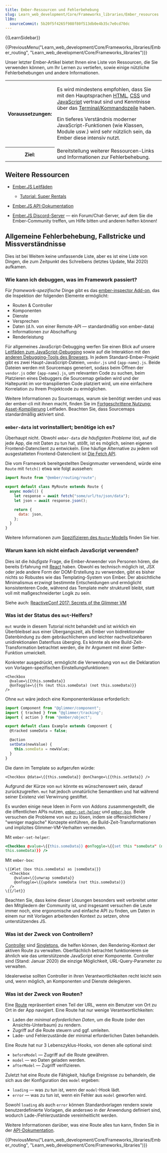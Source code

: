 ```yaml
---
title: Ember-Ressourcen und Fehlerbehebung
slug: Learn_web_development/Core/Frameworks_libraries/Ember_resources
l10n:
  sourceCommit: 5b20f5f4265f988f80f513db0e4b35c7e0cd70dc
---
```


{{LearnSidebar}}

{{PreviousMenu("Learn_web_development/Core/Frameworks_libraries/Ember_routing", "Learn_web_development/Core/Frameworks_libraries")}}

Unser letzter Ember-Artikel bietet Ihnen eine Liste von Ressourcen, die Sie verwenden können, um Ihr Lernen zu vertiefen, sowie einige nützliche Fehlerbehebungen und andere Informationen.

<table>
  <tbody>
    <tr>
      <th scope="row">Voraussetzungen:</th>
      <td>
        <p>
          Es wird mindestens empfohlen, dass Sie mit den Hauptsprachen
          <a href="/de/docs/Learn_web_development/Core/Structuring_content">HTML</a>,
          <a href="/de/docs/Learn_web_development/Core/Styling_basics">CSS</a> und
          <a href="/de/docs/Learn_web_development/Core/Scripting">JavaScript</a> vertraut sind und
          Kenntnisse über das
          <a
            href="/de/docs/Learn_web_development/Getting_started/Environment_setup/Command_line"
            >Terminal/Kommandozeile</a
          > haben.
        </p>
        <p>
          Ein tieferes Verständnis moderner JavaScript-Funktionen (wie Klassen,
          Module usw.) wird sehr nützlich sein, da Ember diese intensiv nutzt.
        </p>
      </td>
    </tr>
    <tr>
      <th scope="row">Ziel:</th>
      <td>
        Bereitstellung weiterer Ressourcen-Links und Informationen zur Fehlerbehebung.
      </td>
    </tr>
  </tbody>
</table>

## Weitere Ressourcen

- [Ember.JS Leitfäden](https://guides.emberjs.com/release/)

  - [Tutorial: Super Rentals](https://guides.emberjs.com/release/tutorial/part-1/)

- [Ember.JS API-Dokumentation](https://api.emberjs.com/ember/release/)
- [Ember.JS Discord-Server](https://discord.com/invite/emberjs) — ein Forum/Chat-Server, auf dem Sie die Ember-Community treffen, um Hilfe bitten und anderen helfen können!

## Allgemeine Fehlerbehebung, Fallstricke und Missverständnisse

Dies ist bei Weitem keine umfassende Liste, aber es ist eine Liste von Dingen, die zum Zeitpunkt des Schreibens (letztes Update, Mai 2020) aufkamen.

### Wie kann ich debuggen, was im Framework passiert?

Für _framework-spezifische_ Dinge gibt es das [ember-inspector Add-on](https://guides.emberjs.com/release/ember-inspector/), das die Inspektion der folgenden Elemente ermöglicht:

- Routen & Controller
- Komponenten
- Dienste
- Versprechen
- Daten (d.h. von einer Remote-API — standardmäßig von ember-data)
- Informationen zur Abschaffung
- Renderleistung

Für allgemeines JavaScript-Debugging werfen Sie einen Blick auf unsere [Leitfäden zum JavaScript-Debugging](https://firefox-source-docs.mozilla.org/devtools-user/debugger/index.html) sowie auf die Interaktion mit den [anderen Debugging-Tools des Browsers](https://firefox-source-docs.mozilla.org/devtools-user/index.html). In jedem Standard-Ember-Projekt gibt es zwei Haupt-JavaScript-Dateien, `vendor.js` und `{app-name}.js`. Beide Dateien werden mit Sourcemaps generiert, sodass beim Öffnen der `vendor.js` oder `{app-name}.js`, um relevanten Code zu suchen, beim Platzieren eines Debuggers die Sourcemap geladen wird und der Haltepunkt im vor-transpilierten Code platziert wird, um eine einfachere Korrelation zu Ihrem Projektcode zu ermöglichen.

Weitere Informationen zu Sourcemaps, warum sie benötigt werden und was der ember-cli mit ihnen macht, finden Sie im [Fortgeschrittene Nutzung: Asset-Kompilierung](https://cli.emberjs.com/release/advanced-use/asset-compilation/) Leitfaden. Beachten Sie, dass Sourcemaps standardmäßig aktiviert sind.

### `ember-data` ist vorinstalliert; benötige ich es?

Überhaupt nicht. Obwohl `ember-data` _die häufigsten Probleme_ löst, auf die jede App, die mit Daten zu tun hat, stößt, ist es möglich, seinen eigenen Frontend-Datenclient zu entwickeln. Eine häufige Alternative zu jedem voll ausgestatteten Frontend-Datenclient ist [Die Fetch API](/de/docs/Web/API/Fetch_API/Using_Fetch).

Die vom Framework bereitgestellten Designmuster verwendend, würde eine `Route` mit `fetch()` etwa wie folgt aussehen:

```js
import Route from "@ember/routing/route";

export default class MyRoute extends Route {
  async model() {
    let response = await fetch("some/url/to/json/data");
    let json = await response.json();

    return {
      data: json,
    };
  }
}
```

Weitere Informationen zum [Spezifizieren des `Route`-Modells](https://guides.emberjs.com/release/routing/specifying-a-routes-model/) finden Sie hier.

### Warum kann ich nicht einfach JavaScript verwenden?

Dies ist die _häufigste_ Frage, die Ember-Anwender von Personen hören, die bereits Erfahrung mit [React](/de/docs/Learn_web_development/Core/Frameworks_libraries/React_getting_started) haben. Obwohl es technisch möglich ist, JSX oder jede andere Form der DOM-Erstellung zu verwenden, gibt es bisher nichts so Robustes wie das Templating-System von Ember. Der absichtliche Minimalismus erzwingt bestimmte Entscheidungen und ermöglicht konsistenteren Code, während das Template mehr strukturell bleibt, statt voll mit maßgeschneiderter Logik zu sein.

Siehe auch: [ReactiveConf 2017: Secrets of the Glimmer VM](https://www.youtube.com/watch?v=nXCSloXZ-wc)

### Was ist der Status des `mut`-Helfers?

`mut` wurde in diesem Tutorial nicht behandelt und ist wirklich ein Überbleibsel aus einer Übergangszeit, als Ember von bidirektionaler Datenbindung zu dem gebräuchlicheren und leichter nachvollziehbaren unidirektionalen Datenfluss überging. Es könnte als eine Build-Zeit-Transformation betrachtet werden, die ihr Argument mit einer Setter-Funktion umwickelt.

Konkreter ausgedrückt, ermöglicht die Verwendung von `mut` die Deklaration von Vorlagen-spezifischen Einstellungsfunktionen:

```hbs-nolint
<Checkbox
  @value=\{{this.someData}}
  @onToggle=\{{fn (mut this.someData) (not this.someData)}}
/>
```

Ohne `mut` wäre jedoch eine Komponentenklasse erforderlich:

```js
import Component from "@glimmer/component";
import { tracked } from "@glimmer/tracking";
import { action } from "@ember/object";

export default class Example extends Component {
  @tracked someData = false;

  @action
  setData(newValue) {
    this.someData = newValue;
  }
}
```

Die dann im Template so aufgerufen würde:

```hbs-nolint
<Checkbox @data=\{{this.someData}} @onChange=\{{this.setData}} />
```

Aufgrund der Kürze von `mut` könnte es wünschenswert sein, darauf zurückzugreifen. `mut` hat jedoch unnatürliche Semantiken und hat während seiner Existenz viel Verwirrung gestiftet.

Es wurden einige neue Ideen in Form von Addons zusammengestellt, die die öffentlichen APIs nutzen, [`ember-set-helper`](https://github.com/adopted-ember-addons/ember-set-helper) und [`ember-box`](https://github.com/pzuraq/ember-box). Beide versuchen die Probleme von `mut` zu lösen, indem sie offensichtlichere / "weniger magische" Konzepte einführen, die Build-Zeit-Transformationen und implizites Glimmer-VM-Verhalten vermeiden.

Mit `ember-set-helper`:

```hbs
<Checkbox @value=\{{this.someData}} @onToggle=\{{set this "someData" (not
this.someData)}} />
```

Mit `ember-box`:

```hbs-nolint
\{{#let (box this.someData) as |someData|}}
  <Checkbox
    @value=\{{unwrap someData}}
    @onToggle=\{{update someData (not this.someData)}}
  />
\{{/let}}
```

Beachten Sie, dass keine dieser Lösungen besonders weit verbreitet unter den Mitgliedern der Community ist, und insgesamt versuchen die Leute immer noch, eine ergonomische und einfache API zu finden, um Daten in einem nur mit Vorlagen arbeitenden Kontext zu setzen, ohne unterstützendes JS.

### Was ist der Zweck von Controllern?

[Controller](https://guides.emberjs.com/release/routing/controllers/) sind [Singletons](https://en.wikipedia.org/wiki/Singleton_pattern), die helfen können, den Rendering-Kontext der aktiven Route zu verwalten. Oberflächlich betrachtet funktionieren sie ähnlich wie das unterstützende JavaScript einer Komponente. Controller sind (Stand: Januar 2020) die einzige Möglichkeit, URL-Query-Parameter zu verwalten.

Idealerweise sollten Controller in ihren Verantwortlichkeiten recht leicht sein und, wenn möglich, an Komponenten und Dienste delegieren.

### Was ist der Zweck von Routen?

Eine [Route](https://guides.emberjs.com/release/routing/defining-your-routes/) repräsentiert einen Teil der URL, wenn ein Benutzer von Ort zu Ort in der App navigiert. Eine Route hat nur wenige Verantwortlichkeiten:

- Laden der _minimal erforderlichen Daten_, um die Route (oder den Ansichts-Unterbaum) zu rendern.
- Zugriff auf die Route steuern und ggf. umleiten.
- Lade- und Fehlerzustände der minimal erforderlichen Daten behandeln.

Eine Route hat nur 3 Lebenszyklus-Hooks, von denen alle optional sind:

- `beforeModel` — Zugriff auf die Route gewähren.
- `model` — wo Daten geladen werden.
- `afterModel` — Zugriff verifizieren.

Zuletzt hat eine Route die Fähigkeit, häufige Ereignisse zu behandeln, die sich aus der Konfiguration des `model` ergeben:

- `loading` — was zu tun ist, wenn der `model`-Hook lädt.
- `error` — was zu tun ist, wenn ein Fehler aus `model` geworfen wird.

Sowohl `loading` als auch `error` können Standardvorlagen rendern sowie benutzerdefinierte Vorlagen, die anderswo in der Anwendung definiert sind, wodurch Lade-/Fehlerzustände vereinheitlicht werden.

Weitere Informationen darüber, was eine Route alles tun kann, finden Sie in der [API-Dokumentation](https://api.emberjs.com/ember/release/classes/route/).

{{PreviousMenu("Learn_web_development/Core/Frameworks_libraries/Ember_routing", "Learn_web_development/Core/Frameworks_libraries")}}
